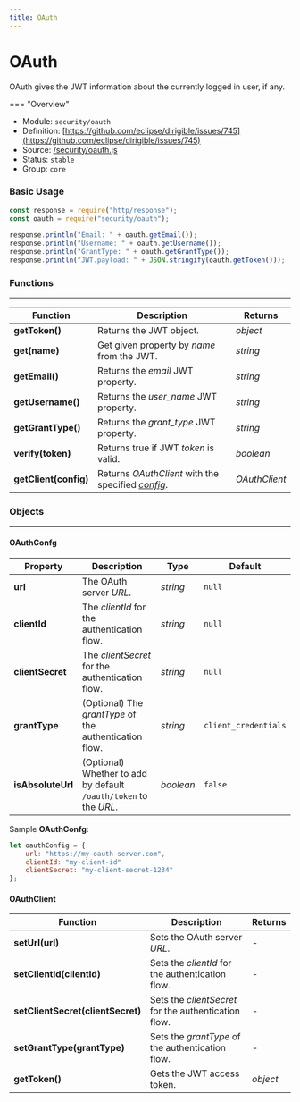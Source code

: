 ```yaml
---
title: OAuth
---
```


OAuth
===

OAuth gives the JWT information about the currently logged in user, if any.

=== "Overview"
- Module: `security/oauth`
- Definition: [https://github.com/eclipse/dirigible/issues/745](https://github.com/eclipse/dirigible/issues/745)
- Source: [/security/oauth.js](https://github.com/eclipse/dirigible/blob/master/components/api-security/src/main/resources/META-INF/dirigible/security/oauth.js)
- Status: `stable`
- Group: `core`


### Basic Usage

```javascript
const response = require("http/response");
const oauth = require("security/oauth");
 
response.println("Email: " + oauth.getEmail());
response.println("Username: " + oauth.getUsername());
response.println("GrantType: " + oauth.getGrantType());
response.println("JWT.payload: " + JSON.stringify(oauth.getToken()));
```

### Functions

---

Function     | Description | Returns
------------ | ----------- | --------
**getToken()**   | Returns the JWT object. | *object*
**get(name)**   | Get given property by *name* from the JWT. | *string*
**getEmail()**   | Returns the *email* JWT property. | *string*
**getUsername()**   | Returns the *user_name* JWT property. | *string*
**getGrantType()**   | Returns the *grant_type* JWT property. | *string*
**verify(token)**   | Returns true if JWT *token* is valid. | *boolean*
**getClient(config)**   | Returns *OAuthClient* with the specified *[config](#oauthconfg)*. | *OAuthClient*

### Objects

---

#### OAuthConfg

Property     | Description | Type     | Default
------------ | ----------- | -------- | --------
**url**   | The OAuth server *URL*. | *string* | `null`
**clientId**   | The  *clientId* for the authentication flow. | *string* | `null`
**clientSecret**   | The  *clientSecret* for the authentication flow. | *string* | `null`
**grantType**   | (Optional) The  *grantType* of the authentication flow. | *string* | `client_credentials`
**isAbsoluteUrl**   | (Optional) Whether to add by default `/oauth/token` to the *URL*. | *boolean* | `false`

Sample **OAuthConfg**:

```javascript
let oauthConfig = {
    url: "https://my-oauth-server.com",
    clientId: "my-client-id"
    clientSecret: "my-client-secret-1234"
};
```


#### OAuthClient

Function     | Description | Returns
------------ | ----------- | --------
**setUrl(url)**   | Sets the OAuth server *URL*. | *-*
**setClientId(clientId)**   | Sets the  *clientId* for the authentication flow. | *-*
**setClientSecret(clientSecret)**   | Sets the  *clientSecret* for the authentication flow. | *-*
**setGrantType(grantType)**   | Sets the  *grantType* of the authentication flow. | *-*
**getToken()**   | Gets the JWT access token. | *object*
